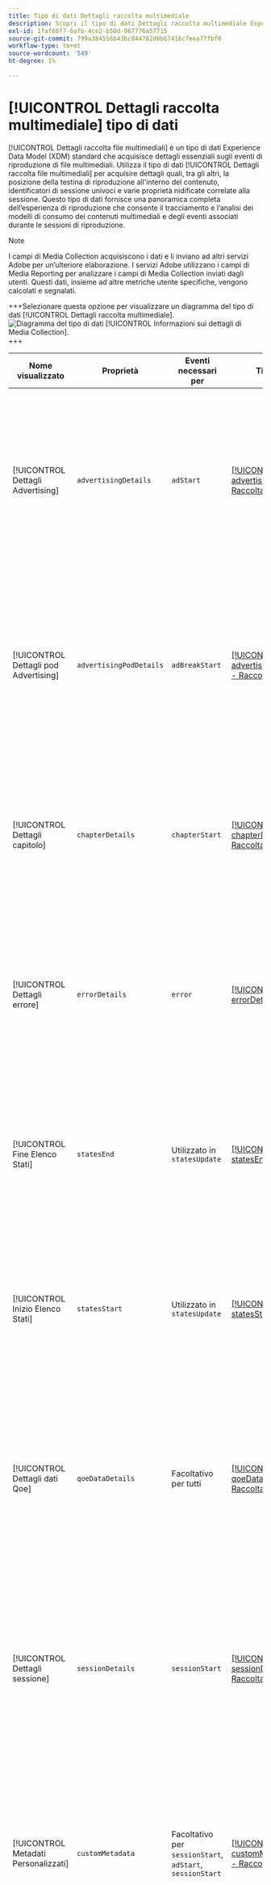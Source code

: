```yaml
---
title: Tipo di dati Dettagli raccolta multimediale
description: Scopri il tipo di dati Dettagli raccolta multimediale Experience Data Model (XDM).
exl-id: 1faf60f7-6afb-4ce2-b50d-967776a57715
source-git-commit: 799a384556b43bc844782d8b67416c7eea77fbf0
workflow-type: tm+mt
source-wordcount: '549'
ht-degree: 1%

---
```


# [!UICONTROL Dettagli raccolta multimediale] tipo di dati

[!UICONTROL Dettagli raccolta file multimediali] è un tipo di dati Experience Data Model (XDM) standard che acquisisce dettagli essenziali sugli eventi di riproduzione di file multimediali. Utilizza il tipo di dati [!UICONTROL Dettagli raccolta file multimediali] per acquisire dettagli quali, tra gli altri, la posizione della testina di riproduzione all&#39;interno del contenuto, identificatori di sessione univoci e varie proprietà nidificate correlate alla sessione. Questo tipo di dati fornisce una panoramica completa dell’esperienza di riproduzione che consente il tracciamento e l’analisi dei modelli di consumo dei contenuti multimediali e degli eventi associati durante le sessioni di riproduzione.

>[!NOTE]
>
>I campi di Media Collection acquisiscono i dati e li inviano ad altri servizi Adobe per un’ulteriore elaborazione. I servizi Adobe utilizzano i campi di Media Reporting per analizzare i campi di Media Collection inviati dagli utenti. Questi dati, insieme ad altre metriche utente specifiche, vengono calcolati e segnalati.

+++Selezionare questa opzione per visualizzare un diagramma del tipo di dati [!UICONTROL Dettagli raccolta multimediale].
![Diagramma del tipo di dati [!UICONTROL Informazioni sui dettagli di Media Collection].](../images/data-types/media-collection-details.png)
+++

| Nome visualizzato | Proprietà | Eventi necessari per | Tipo di dati | Descrizione |
| ------------------------------------ | ----------------------- | ---------------------------------------------------------- | --------- | ----------- |
| [!UICONTROL Dettagli Advertising] | `advertisingDetails` | `adStart` | [[!UICONTROL advertisingDetails] - Raccolta](./advertising-details-collection.md) | I dettagli di Advertising si riferiscono a informazioni specifiche relative alle attività pubblicitarie durante l’evento esperienza. Ciò include metadati di annunci, specifiche di targeting e metriche delle prestazioni. |
| [!UICONTROL Dettagli pod Advertising] | `advertisingPodDetails` | `adBreakStart` | [[!UICONTROL advertisingPodDetails] - Raccolta](./advertising-pod-details-collection.md) | I Dettagli del pod di Advertising contengono informazioni sui pod di annunci all’interno dell’evento esperienza. Fornisce informazioni approfondite sulla sequenza degli annunci, sui contenuti e sulle metriche di coinvolgimento. |
| [!UICONTROL Dettagli capitolo] | `chapterDetails` | `chapterStart` | [[!UICONTROL chapterDetails] - Raccolta](./chapter-details-collection.md) | Dettagli capitolo acquisisce i dati relativi ai capitoli o alle parti segmentate del contenuto. Fornisce informazioni sui marcatori capitolo, le timeline e i metadati associati. |
| [!UICONTROL Dettagli errore] | `errorDetails` | `error` | [[!UICONTROL errorDetails] - Raccolta](./error-details-collection.md) | I Dettagli errore contengono informazioni relative agli errori riscontrati durante l’evento esperienza. Ciò include codici di errore, descrizioni, marche temporali e dati contestuali pertinenti. |
| [!UICONTROL Fine Elenco Stati] | `statesEnd` | Utilizzato in `statesUpdate` | [[!UICONTROL statesEnd] - Raccolta](./list-of-states-end-collection.md) | State End fornisce un array per elencare gli stati alla conclusione dell’evento esperienza. Contiene dettagli sugli stati di riproduzione finali o sullo stato del contenuto. |
| [!UICONTROL Inizio Elenco Stati] | `statesStart` | Utilizzato in `statesUpdate` | [[!UICONTROL statesStart] - Raccolta](./list-of-states-start-collection.md) | State Start fornisce un array per elencare gli stati all’inizio dell’evento esperienza. Sono disponibili dati relativi alla riproduzione, alle azioni dell’utente o alle specifiche del contenuto. |
| [!UICONTROL Dettagli dati Qoe] | `qoeDataDetails` | Facoltativo per tutti | [[!UICONTROL qoeDataDetails] - Raccolta](./qoe-data-details-collection.md) | I dettagli dei dati QoE (Quality of Experience) acquisiscono metriche relative alle prestazioni e dati sull&#39;esperienza utente. Fornisce informazioni approfondite sulla qualità, la reattività e le interazioni degli utenti. |
| [!UICONTROL Dettagli sessione] | `sessionDetails` | `sessionStart` | [[!UICONTROL sessionDetails] - Raccolta](./session-details-collection.md) | I dettagli della sessione includono informazioni complete associate all’evento esperienza, che offrono informazioni approfondite sulle interazioni degli utenti, sulla durata e sui dati contestuali relativi alla sessione di riproduzione. |
| [!UICONTROL Metadati Personalizzati] | `customMetadata` | Facoltativo per `sessionStart`, `adStart`, `sessionStart` | [[!UICONTROL customMetadataDetails] - Raccolta](./custom-metadata-details-collection.md) | I metadati personalizzati contengono metadati definiti dall&#39;utente o aggiuntivi associati all&#39;evento esperienza. Questi metadati consentono di includere dati personalizzati o specifici nel contesto dell’evento. |
| [!UICONTROL ID sessione multimediale] | `sessionID` | Tutti gli eventi **eccetto** `sessionStart` e il contenuto scaricato. | stringa | L’ID sessione multimediale identifica in modo univoco un’istanza di un flusso di contenuto durante una singola sessione di riproduzione. Funge da identificatore distintivo per il tracciamento e la gestione dell’esperienza di riproduzione specifica associata a un utente o a un visualizzatore.<br><em>Nota:<em>`sessionId` viene inviato per tutti gli eventi, ad eccezione di `sessionStart` e per tutti gli eventi scaricati. |
| [!UICONTROL Testina di riproduzione] | `playhead` | Tutti gli eventi | intero | La testina di riproduzione rappresenta la posizione di riproduzione corrente all’interno del contenuto multimediale. Per il contenuto live, indica il secondo corrente del giorno (0 &lt;= indicatore di riproduzione &lt; 86400). Per il contenuto registrato, riflette il secondo corrente della durata del contenuto (0 &lt;= indicatore di riproduzione &lt; lunghezza contenuto). |

{style="table-layout:auto"}
